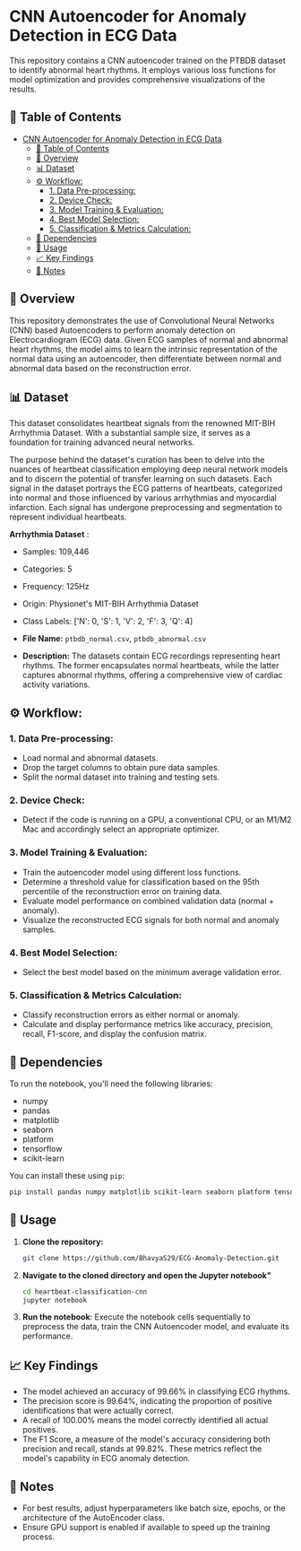 # CNN Autoencoder for Anomaly Detection in ECG Data

This repository contains a CNN autoencoder trained on the PTBDB dataset to identify abnormal heart rhythms. It employs various loss functions for model optimization and provides comprehensive visualizations of the results.

## 📖 Table of Contents
- [CNN Autoencoder for Anomaly Detection in ECG Data](#cnn-autoencoder-for-anomaly-detection-in-ecg-data)
  - [📖 Table of Contents](#-table-of-contents)
  - [📌 Overview](#-overview)
  - [📊 Dataset](#-dataset)
  - [⚙️ Workflow:](#️-workflow)
    - [1. Data Pre-processing:](#1-data-pre-processing)
    - [2. Device Check:](#2-device-check)
    - [3. Model Training \& Evaluation:](#3-model-training--evaluation)
    - [4. Best Model Selection:](#4-best-model-selection)
    - [5. Classification \& Metrics Calculation:](#5-classification--metrics-calculation)
  - [🔧 Dependencies](#-dependencies)
  - [🚀 Usage](#-usage)
  - [📈 Key Findings](#-key-findings)
  - [📝 Notes](#-notes)

## 📌 Overview
This repository demonstrates the use of Convolutional Neural Networks (CNN) based Autoencoders to perform anomaly detection on Electrocardiogram (ECG) data. Given ECG samples of normal and abnormal heart rhythms, the model aims to learn the intrinsic representation of the normal data using an autoencoder, then differentiate between normal and abnormal data based on the reconstruction error.

## 📊 Dataset

This dataset consolidates heartbeat signals from the renowned MIT-BIH Arrhythmia Dataset. With a substantial sample size, it serves as a foundation for training advanced neural networks.

The purpose behind the dataset's curation has been to delve into the nuances of heartbeat classification employing deep neural network models and to discern the potential of transfer learning on such datasets. Each signal in the dataset portrays the ECG patterns of heartbeats, categorized into normal and those influenced by various arrhythmias and myocardial infarction. Each signal has undergone preprocessing and segmentation to represent individual heartbeats.

**Arrhythmia Dataset** :
- Samples: 109,446
- Categories: 5
- Frequency: 125Hz
- Origin: Physionet's MIT-BIH Arrhythmia Dataset
- Class Labels: ['N': 0, 'S': 1, 'V': 2, 'F': 3, 'Q': 4]

- **File Name:** `ptbdb_normal.csv`, `ptbdb_abnormal.csv`
- **Description:** The datasets contain ECG recordings representing heart rhythms. The former encapsulates normal heartbeats, while the latter captures abnormal rhythms, offering a comprehensive view of cardiac activity variations.

## ⚙️ Workflow:
### 1. Data Pre-processing:
- Load normal and abnormal datasets.
- Drop the target columns to obtain pure data samples.
- Split the normal dataset into training and testing sets.
### 2. Device Check:
- Detect if the code is running on a GPU, a conventional CPU, or an M1/M2 Mac and accordingly select an appropriate optimizer.
### 3. Model Training & Evaluation:
- Train the autoencoder model using different loss functions.
- Determine a threshold value for classification based on the 95th percentile of the reconstruction error on training data.
- Evaluate model performance on combined validation data (normal + anomaly).
- Visualize the reconstructed ECG signals for both normal and anomaly samples.
### 4. Best Model Selection:
- Select the best model based on the minimum average validation error.
### 5. Classification & Metrics Calculation:
- Classify reconstruction errors as either normal or anomaly.
- Calculate and display performance metrics like accuracy, precision, recall, F1-score, and display the confusion matrix.

## 🔧 Dependencies

To run the notebook, you'll need the following libraries:

- numpy
- pandas
- matplotlib
- seaborn
- platform
- tensorflow
- scikit-learn

You can install these using `pip`:

```bash
pip install pandas numpy matplotlib scikit-learn seaborn platform tensorflow
```

## 🚀 Usage

1. **Clone the repository:**

   ```bash
   git clone https://github.com/BhavyaS29/ECG-Anomaly-Detection.git
    ```
2. **Navigate to the cloned directory and open the Jupyter notebook"**

    ```bash
    cd heartbeat-classification-cnn
    jupyter notebook
    ```
3. **Run the notebook**: Execute the notebook cells sequentially to preprocess the data, train the CNN Autoencoder model, and evaluate its performance.

## 📈 Key Findings
* The model achieved an accuracy of 99.66% in classifying ECG rhythms.
* The precision score is 99.64%, indicating the proportion of positive identifications that were actually correct.
* A recall of 100.00% means the model correctly identified all actual positives.
* The F1 Score, a measure of the model's accuracy considering both precision and recall, stands at 99.82%.
These metrics reflect the model's capability in ECG anomaly detection.

## 📝 Notes

* For best results, adjust hyperparameters like batch size, epochs, or the architecture of the AutoEncoder class.
*  Ensure GPU support is enabled if available to speed up the training process.

